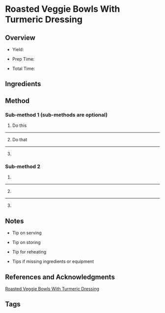 # Roasted Veggie Bowls With Turmeric Dressing

## Overview

- Yield:

- Prep Time:

- Total Time:

## Ingredients



## Method

### Sub-method 1 (sub-methods are optional)

1. Do this
---
2. Do that
---
3.

### Sub-method 2

1.
---
2.
---
3.

## Notes

- Tip on serving

- Tip on storing

- Tip for reheating

- Tips if missing ingredients or equipment

## References and Acknowledgments

[Roasted Veggie Bowls With Turmeric Dressing](https://ourbalancedbowl.com/roasted-veggie-bowls-with-turmeric-dressing/)

## Tags


